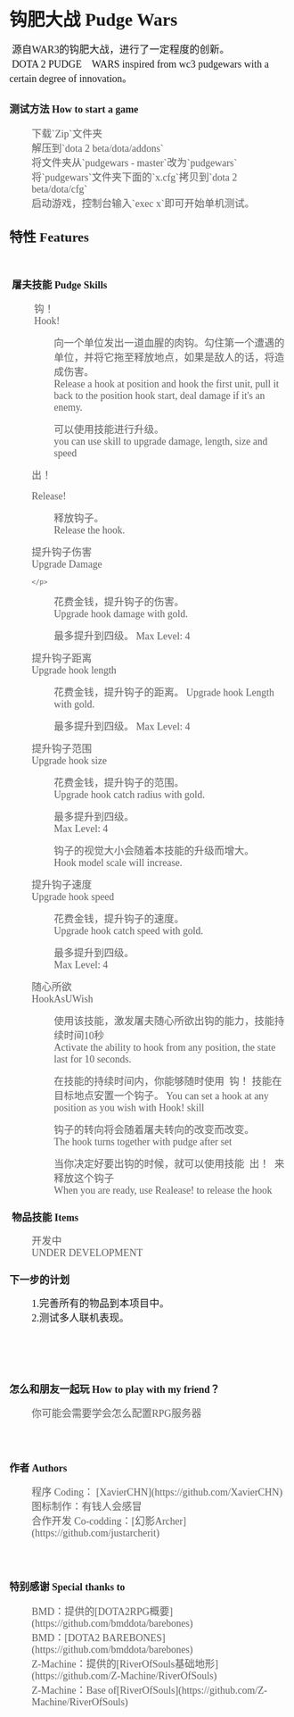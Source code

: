 <p>
</p>
<h1>
	<span style="font-family:Microsoft YaHei;font-size:32px;">钩肥大战 Pudge Wars</span>
</h1>
<span style="font-family:Microsoft YaHei;"><span style="font-size:18px;">&nbsp;源自WAR3的钩肥大战，进行了一定程度的创新。</span><br />
<span style="font-family:Microsoft YaHei;"><span style="font-size:18px;">&nbsp;DOTA 2 PUDGE　WARS inspired from wc3 pudgewars with a certain degree of innovation。</span>
<br />
</span>
<h2>
	<span style="font-family:Microsoft YaHei;font-size:18px;">测试方法 How to start a game</span>
</h2>
<blockquote style="margin: 0 0 0 40px; border: none; padding: 0px;">
	<span style="font-family:Microsoft YaHei;font-size:18px;">下载`Zip`文件夹<br />
	</span><span style="font-family:Microsoft YaHei;font-size:18px;">解压到`dota 2 beta/dota/addons`<br />
	</span><span style="font-family:Microsoft YaHei;font-size:18px;">将文件夹从`pudgewars - master`改为`pudgewars`<br />
	</span><span style="font-family:Microsoft YaHei;font-size:18px;">将`pudgewars`文件夹下面的`x.cfg`拷贝到`dota 2 beta/dota/cfg`<br />
	</span><span style="font-family:Microsoft YaHei;font-size:18px;">启动游戏，控制台输入`exec x`即可开始单机测试。</span>
</blockquote>
<h2>
	<span style="font-family:Microsoft YaHei;"><span style="font-size:24px;">特性 Features</span></span>
</h2>
<span style="font-family:Microsoft YaHei;"><br />
</span>
<h3>
	<span style="font-family:Microsoft YaHei;"><span style="font-size:18px;">&nbsp;屠夫技能 Pudge Skills</span></span>
</h3>
<blockquote style="margin: 0 0 0 40px; border: none; padding: 0px;">
	<p>
		<span style="font-family:Microsoft YaHei;font-size:18px;">&nbsp;钩！</span><br />
		<span style="font-family:Microsoft YaHei;font-size:18px;">&nbsp;Hook!</span>
	</p>
</blockquote>
<blockquote style="margin: 0 0 0 40px; border: none; padding: 0px;">
	<blockquote style="margin: 0 0 0 40px; border: none; padding: 0px;">
		<p>
			<span style="font-family:Microsoft YaHei;font-size:18px;">向一个单位发出一道血腥的肉钩。勾住第一个遭遇的单位，并将它拖至释放地点，如果是敌人的话，将造成伤害。</span>
			<br />
			<span style="font-family:Microsoft YaHei;font-size:18px;">Release a hook at position and hook the first unit, pull it back to the position hook start, deal damage if it's an enemy.</span>
		</p>
	</blockquote>
	<blockquote style="margin: 0 0 0 40px; border: none; padding: 0px;">
		<p>
			<span style="font-family:Microsoft YaHei;font-size:18px;">可以使用技能进行升级。</span><br />
			<span style="font-family:Microsoft YaHei;font-size:18px;">you can use skill to upgrade damage, length, size and speed</span><br />
		</p>
	</blockquote>
</blockquote>
<blockquote style="margin: 0 0 0 40px; border: none; padding: 0px;">
	<p>
		<span style="font-family:Microsoft YaHei;font-size:18px;">出！<br />
		</span><br />
		<span style="font-family:Microsoft YaHei;font-size:18px;">Release!<br />
		</span>
	</p>
</blockquote>
<blockquote style="margin: 0 0 0 40px; border: none; padding: 0px;">
	<blockquote style="margin: 0 0 0 40px; border: none; padding: 0px;">
		<p>
			<span style="font-family:Microsoft YaHei;font-size:18px;">释放钩子。</span><br />
			<span style="font-family:Microsoft YaHei;font-size:18px;">Release the hook.</span>
		</p>
	</blockquote>
</blockquote>
<blockquote style="margin: 0 0 0 40px; border: none; padding: 0px;">
	<p>
		<span style="font-family:Microsoft YaHei;font-size:18px;">提升钩子伤害</span><br />
		<span style="font-family:Microsoft YaHei;font-size:18px;">Upgrade Damage</span>
		
	</p>
</blockquote>
<blockquote style="margin: 0 0 0 40px; border: none; padding: 0px;">
	<blockquote style="margin: 0 0 0 40px; border: none; padding: 0px;">
		<p>
			<span style="font-family:Microsoft YaHei;font-size:18px;">花费金钱，提升钩子的伤害。</span><br />
			<span style="font-family:Microsoft YaHei;font-size:18px;">Upgrade hook damage with gold.</span>
		</p>
	</blockquote>
	<blockquote style="margin: 0 0 0 40px; border: none; padding: 0px;">
		<p>
			<span style="font-family:Microsoft YaHei;font-size:18px;">最多提升到四级。</span>
			<span style="font-family:Microsoft YaHei;font-size:18px;">Max Level: 4</span>
		</p>
	</blockquote>
</blockquote>
<blockquote style="margin: 0 0 0 40px; border: none; padding: 0px;">
	<p>
		<span style="font-family:Microsoft YaHei;font-size:18px;">提升钩子距离</span><br />
		<span style="font-family:Microsoft YaHei;font-size:18px;">Upgrade hook length</span>
	</p>
</blockquote>
<blockquote style="margin: 0 0 0 40px; border: none; padding: 0px;">
	<blockquote style="margin: 0 0 0 40px; border: none; padding: 0px;">
		<p>
			<span style="font-family:Microsoft YaHei;font-size:18px;">花费金钱，提升钩子的距离。</span>
			<span style="font-family:Microsoft YaHei;font-size:18px;">Upgrade hook Length with gold.</span>
		</p>
	</blockquote>
	<blockquote style="margin: 0 0 0 40px; border: none; padding: 0px;">
		<p>
			<span style="font-family:Microsoft YaHei;font-size:18px;">最多提升到四级。</span>
			<span style="font-family:Microsoft YaHei;font-size:18px;">Max Level: 4</span>
		</p>
	</blockquote>
</blockquote>
<blockquote style="margin: 0 0 0 40px; border: none; padding: 0px;">
	<p>
		<span style="font-family:Microsoft YaHei;font-size:18px;">提升钩子范围<br />
		</span>
		<span style="font-family:Microsoft YaHei;font-size:18px;">Upgrade hook size</span>
	</p>
</blockquote>
<blockquote style="margin: 0 0 0 40px; border: none; padding: 0px;">
	<blockquote style="margin: 0 0 0 40px; border: none; padding: 0px;">
		<p>
			<span style="font-family:Microsoft YaHei;font-size:18px;">花费金钱，提升钩子的范围。</span><br />
			<span style="font-family:Microsoft YaHei;font-size:18px;">Upgrade hook catch radius with gold.</span>
		</p>
	</blockquote>
	<blockquote style="margin: 0 0 0 40px; border: none; padding: 0px;">
		<p>
			<span style="font-family:Microsoft YaHei;font-size:18px;">最多提升到四级。</span><br />
			<span style="font-family:Microsoft YaHei;font-size:18px;">Max Level: 4</span>
		</p>
	</blockquote>
	<blockquote style="margin: 0 0 0 40px; border: none; padding: 0px;">
		<p>
			<span style="font-family:Microsoft YaHei;font-size:18px;">钩子的视觉大小会随着本技能的升级而增大。</span><br />
			<span style="font-family:Microsoft YaHei;font-size:18px;">Hook model scale will increase.</span>
		</p>
	</blockquote>
</blockquote>
<blockquote style="margin: 0 0 0 40px; border: none; padding: 0px;">
	<p>
		<span style="font-family:Microsoft YaHei;font-size:18px;">提升钩子速度</span><br />
		<span style="font-family:Microsoft YaHei;font-size:18px;">Upgrade hook speed</span>
	</p>
</blockquote>
<blockquote style="margin: 0 0 0 40px; border: none; padding: 0px;">
	<blockquote style="margin: 0 0 0 40px; border: none; padding: 0px;">
		<p>
			<span style="font-family:Microsoft YaHei;font-size:18px;">花费金钱，提升钩子的速度。</span><br />
			<span style="font-family:Microsoft YaHei;font-size:18px;">Upgrade hook catch speed with gold.</span>
		</p>
	</blockquote>
	<blockquote style="margin: 0 0 0 40px; border: none; padding: 0px;">
		<p>
			<span style="font-family:Microsoft YaHei;font-size:18px;">最多提升到四级。</span><br />
			<span style="font-family:Microsoft YaHei;font-size:18px;">Max Level: 4</span>
		</p>
	</blockquote>
</blockquote>
<blockquote style="margin: 0 0 0 40px; border: none; padding: 0px;">
	<p>
		<span style="font-family:Microsoft YaHei;font-size:18px;">随心所欲</span><br />
		<span style="font-family:Microsoft YaHei;font-size:18px;">HookAsUWish</span>
	</p>
</blockquote>
<blockquote style="margin: 0 0 0 40px; border: none; padding: 0px;">
	<blockquote style="margin: 0 0 0 40px; border: none; padding: 0px;">
		<p>
			<span style="font-family:Microsoft YaHei;font-size:18px;">使用该技能，激发屠夫随心所欲出钩的能力，技能持续时间10秒</span><br />
			<span style="font-family:Microsoft YaHei;font-size:18px;">Activate the ability to hook from any position, the state last for 10 seconds.</span>
		</p>
	</blockquote>
	<blockquote style="margin: 0 0 0 40px; border: none; padding: 0px;">
		<p>
			<span style="font-family:Microsoft YaHei;font-size:18px;">在技能的持续时间内，你能够随时使用 &nbsp;钩！ 技能在目标地点安置一个钩子。</span>
			<span style="font-family:Microsoft YaHei;font-size:18px;">You can set a hook at any position as you wish with Hook! skill</span>
		</p>
	</blockquote>
	<blockquote style="margin: 0 0 0 40px; border: none; padding: 0px;">
		<p>
			<span style="font-family:Microsoft YaHei;font-size:18px;">钩子的转向将会随着屠夫转向的改变而改变。</span><br />
			<span style="font-family:Microsoft YaHei;font-size:18px;">The hook turns together with pudge after set</span>
		</p>
	</blockquote>
	<blockquote style="margin: 0 0 0 40px; border: none; padding: 0px;">
		<p>
			<span style="font-family:Microsoft YaHei;font-size:18px;">当你决定好要出钩的时候，就可以使用技能 &nbsp;出！ &nbsp;来释放这个钩子</span><br />
			<span style="font-family:Microsoft YaHei;font-size:18px;">When you are ready, use Realease! to release the hook</span>
		</p>
	</blockquote>
</blockquote>
<span style="font-family: 'Microsoft YaHei'; font-size: 18px;"></span>
<h3>
	<span style="font-family:Microsoft YaHei;font-size:18px;">&nbsp;物品技能  Items</span>
</h3>
<blockquote style="margin: 0 0 0 40px; border: none; padding: 0px;">
	<div>
		<span style="font-family:Microsoft YaHei;font-size:18px;">开发中</span><br />
		<span style="font-family:Microsoft YaHei;font-size:18px;">UNDER DEVELOPMENT</span>
	</div>
</blockquote>
<h3>
	<span style="font-family:Microsoft YaHei;font-size:18px;">下一步的计划</span>
</h3>
<span style="font-family:Microsoft YaHei;font-size:18px;"></span>
<p style="margin: 0 0 0 40px; border: none; padding: 0px;">
	<span style="font-family:Microsoft YaHei;font-size:18px;">1.完善所有的物品到本项目中。</span>
</p>
<p style="margin: 0 0 0 40px; border: none; padding: 0px;">
	<span style="font-family:Microsoft YaHei;font-size:18px;">2.测试多人联机表现。</span>
</p>
<br />


<span style="font-family:Microsoft YaHei;font-size:18px;"><br />
<br />
</span>
<h2>
	<span style="font-family:Microsoft YaHei;font-size:18px;">怎么和朋友一起玩 How to play with my friend？</span>
</h2>
<blockquote style="margin: 0 0 0 40px; border: none; padding: 0px;">
	<span style="font-family:Microsoft YaHei;font-size:18px;">你可能会需要学会怎么配置RPG服务器</span>
</blockquote>
<span style="font-family:Microsoft YaHei;font-size:18px;"><br />
<br />
</span>
<h2>
	<span style="font-family:Microsoft YaHei;font-size:18px;">作者 Authors</span>
</h2>
<blockquote style="margin: 0 0 0 40px; border: none; padding: 0px;">
	<span style="font-family:Microsoft YaHei;font-size:18px;">程序 Coding： [XavierCHN](https://github.com/XavierCHN)<br />
	</span><span style="font-family:Microsoft YaHei;font-size:18px;">图标制作：有钱人会感冒<br />
	</span><span style="font-family:Microsoft YaHei;font-size:18px;">合作开发 Co-codding：[幻影Archer](https://github.com/justarcherit)</span>
</blockquote>
<span style="font-family:Microsoft YaHei;font-size:18px;"><br />
<br />
</span>
<h2>
	<span style="font-family:Microsoft YaHei;font-size:18px;">特别感谢 Special thanks to</span>
</h2>
<blockquote style="margin: 0 0 0 40px; border: none; padding: 0px;">
	<span style="font-family:Microsoft YaHei;font-size:18px;">BMD：提供的[DOTA2RPG概要](https://github.com/bmddota/barebones)<br />
	<span style="font-family:Microsoft YaHei;font-size:18px;">BMD：[DOTA2 BAREBONES](https://github.com/bmddota/barebones)</span><br />
	<span style="font-family:Microsoft YaHei;font-size:18px;">Z-Machine：提供的[RiverOfSouls基础地形](https://github.com/Z-Machine/RiverOfSouls)</span><br />
	</span><span style="font-family:Microsoft YaHei;font-size:18px;">Z-Machine：Base of[RiverOfSouls](https://github.com/Z-Machine/RiverOfSouls)</span>
</blockquote>
